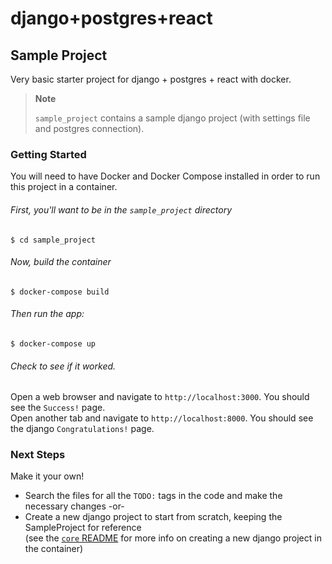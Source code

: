 # django+postgres+react  
## Sample Project
Very basic starter project for django + postgres + react with docker.

> **Note**  
>  
> `sample_project` contains a sample django project (with settings file and postgres connection).  

### Getting Started

You will need to have Docker and Docker Compose installed in order to run this project in a container.

###### First, you'll want to be in the `sample_project` directory

`$ cd sample_project`  

###### Now, build the container

`$ docker-compose build`

###### Then run the app:

`$ docker-compose up`

###### Check to see if it worked.

Open a web browser and navigate to `http://localhost:3000`.  You should see the `Success!` page.    
Open another tab and navigate to `http://localhost:8000`.  You should see the django `Congratulations!` page.  
  
### Next Steps   
Make it your own!   
* Search the files for all the `TODO:` tags in the code and make the necessary changes -or-  
* Create a new django project to start from scratch, keeping the SampleProject for reference  
(see the [`core` README](https://github.com/e-b-olson/django-postgres-react/tree/main/core) for more info on creating a new django project in the container)
